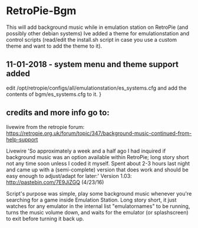 # RetroPie-Bgm
This will add background music while in emulation station on RetroPie (and possibly other debian systems)
Ive added a theme for emulationstation and control scripts (read/edit the install.sh script in case you use a custom theme and want to add the theme to it).

## 11-01-2018 - system menu and theme support added 
edit /opt/retropie/configs/all/emulationstation/es_systems.cfg and add the contents of bgm/es_systems.cfg to it.
}

## credits and more info go to:
livewire from the retropie forum:
https://retropie.org.uk/forum/topic/347/background-music-continued-from-help-support

Livewire
'So approximately a week and a half ago I had inquired if background music was an option available within RetroPie; long story short not any time soon unless I coded it myself. Spent about 2-3 hours last night and came up with a (semi-complete) version that does work and should be easy enough to adjust/adapt for later:'
Version 1.03: http://pastebin.com/7E9JiZGQ (4/23/16)

Script's purpose was simple, play some background music whenever you're searching for a game inside Emulation Station. Long story short, it just watches for any emulator in the internal list "emulatornames" to be running, turns the music volume down, and waits for the emulator (or splashscreen) to exit before turning it back up.